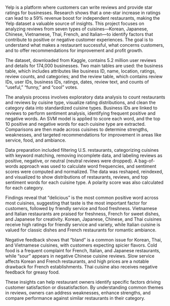 Yelp is a platform where customers can write reviews and provide star ratings for businesses. Research shows that a one-star increase in ratings can lead to a 59% revenue boost for independent restaurants, making the Yelp dataset a valuable source of insights. This project focuses on analyzing reviews from seven types of cuisines—Korean, Japanese, Chinese, Vietnamese, Thai, French, and Italian—to identify factors that contribute to positive or negative customer experiences. The goal is to understand what makes a restaurant successful, what concerns customers, and to offer recommendations for improvement and profit growth.

The dataset, downloaded from Kaggle, contains 5.2 million user reviews and details for 174,000 businesses. Two main tables are used: the business table, which includes attributes like business ID, name, location, ratings, review counts, and categories; and the review table, which contains review IDs, user IDs, business IDs, ratings, dates, review text, and counts of “useful,” “funny,” and “cool” votes.

The analysis process involves exploratory data analysis to count restaurants and reviews by cuisine type, visualize rating distributions, and clean the category data into standardized cuisine types. Business IDs are linked to reviews to perform sentiment analysis, identifying frequent positive and negative words. An SVM model is applied to score each word, and the top 10 positive and negative words for each cuisine type are extracted. Comparisons are then made across cuisines to determine strengths, weaknesses, and targeted recommendations for improvement in areas like service, food, and ambiance.

Data preparation included filtering U.S. restaurants, categorizing cuisines with keyword matching, removing incomplete data, and labeling reviews as positive, negative, or neutral (neutral reviews were dropped). A bag-of-words approach was used to calculate word frequencies, and sentiment scores were computed and normalized. The data was reshaped, reindexed, and visualized to show distributions of restaurants, reviews, and top sentiment words for each cuisine type. A polarity score was also calculated for each category.

Findings reveal that “delicious” is the most common positive word across most cuisines, suggesting that taste is the most important factor for customers, followed by friendly service and food freshness. Vietnamese and Italian restaurants are praised for freshness, French for sweet dishes, and Japanese for creativity. Korean, Japanese, Chinese, and Thai cuisines receive high ratings for friendly service and variety, while Italian cuisine is valued for classic dishes and French restaurants for romantic ambiance.

Negative feedback shows that “bland” is a common issue for Korean, Thai, and Vietnamese cuisines, with customers expecting spicier flavors. Cold food is a frequent complaint for French, Italian, and Japanese restaurants, while “sour” appears in negative Chinese cuisine reviews. Slow service affects Korean and French restaurants, and high prices are a notable drawback for French establishments. Thai cuisine also receives negative feedback for greasy food.

These insights can help restaurant owners identify specific factors driving customer satisfaction or dissatisfaction. By understanding common themes in reviews, owners can address weaknesses, enhance strengths, and compare performance against similar restaurants in their category.

